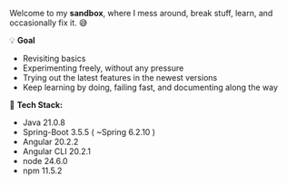 Welcome to my **sandbox**, where I mess around, break stuff, learn, and occasionally fix it. 😅

💡 **Goal**
* Revisiting basics
* Experimenting freely, without any pressure
* Trying out the latest features in the newest versions
* Keep learning by doing, failing fast, and documenting along the way

📌 **Tech Stack:**
- Java 21.0.8
- Spring-Boot 3.5.5 ( ~Spring 6.2.10 )
- Angular 20.2.2
- Angular CLI 20.2.1
- node 24.6.0
- npm 11.5.2


